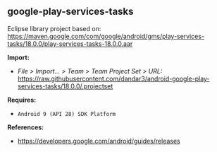 ## google-play-services-tasks

Eclipse library project based on:<br/>
https://maven.google.com/com/google/android/gms/play-services-tasks/18.0.0/play-services-tasks-18.0.0.aar

**Import:**
- _File > Import... > Team > Team Project Set > URL:_<br/>
  https://raw.githubusercontent.com/dandar3/android-google-play-services-tasks/18.0.0/.projectset

**Requires:**
- `Android 9 (API 28) SDK Platform`

**References:**
- https://developers.google.com/android/guides/releases